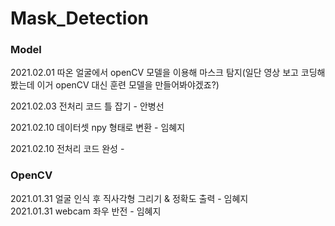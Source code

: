# Mask_Detection
### Model
2021.02.01 따온 얼굴에서 openCV 모델을 이용해 마스크 탐지(일단 영상 보고 코딩해봤는데 이거 openCV 대신 훈련 모델을 만들어봐야겠죠?)

2021.02.03 전처리 코드 틀 잡기 - 안병선


2021.02.10 데이터셋 npy 형태로 변환 - 임혜지

2021.02.10 전처리 코드 완성 - 
### OpenCV
2021.01.31 얼굴 인식 후 직사각형 그리기 & 정확도 출력 - 임혜지    
2021.01.31 webcam 좌우 반전 - 임혜지
